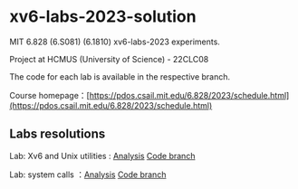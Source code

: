 # xv6-labs-2023-solution

MIT 6.828 (6.S081) (6.1810) xv6-labs-2023 experiments.

Project at HCMUS (University of Science) - 22CLC08

The code for each lab is available in the respective branch.

Course homepage：[https://pdos.csail.mit.edu/6.828/2023/schedule.html](https://pdos.csail.mit.edu/6.828/2023/schedule.html)

## Labs resolutions

Lab: Xv6 and Unix utilities : [Analysis](./doc/utils.md) [Code branch](https://github.com/Alrmendo/xv6-labs-2023-solution/tree/util)

Lab: system calls ：[Analysis](./doc/syscall.md) [Code branch](https://github.com/relaxcn/xv6-labs-2022-solutions/tree/syscall)